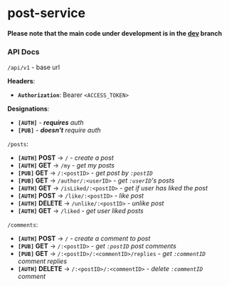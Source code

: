 # post-service

#### Please note that the main code under development is in the [dev](https://github.com/BloggingApp/post-service/tree/dev) branch

### API Docs
`/api/v1` - base url

**Headers**:
- **`Authorization`**: Bearer `<ACCESS_TOKEN>`

**Designations**:
- **`[AUTH]`** - ***requires** auth*
- **`[PUB]`** - ***doesn't** require auth*

`/posts`:
- **`[AUTH]` POST** -> `/` - *create a post*
- **`[AUTH]` GET** -> `/my` - *get my posts*
- **`[PUB]` GET** -> `/:<postID>` - *get post by `:postID`*
- **`[PUB]` GET** -> `/author/:<userID>` - *get `:userID`'s posts*
- **`[AUTH]` GET** -> `/isLiked/:<postID>` - *get if user has liked the post*
- **`[AUTH]` POST** -> `/like/:<postID>` - *like post*
- **`[AUTH]` DELETE** -> `/unlike/:<postID>` - *unlike post*
- **`[AUTH]` GET** -> `/liked` - *get user liked posts*

`/comments`:
- **`[AUTH]` POST** -> `/` - *create a comment to post*
- **`[PUB]` GET** -> `/:<postID>` - *get `:postID` post comments*
- **`[PUB]` GET** -> `/:<postID>/:<commentID>/replies` - *get `:commentID` comment replies*
- **`[AUTH]` DELETE** -> `/:<postID>/:<commentID>` - *delete `:commentID` comment*
